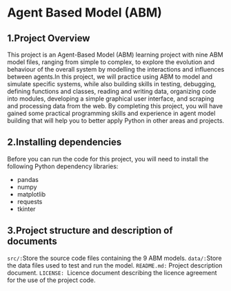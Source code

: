 # Agent Based Model (ABM)
## 1.Project Overview
This project is an Agent-Based Model (ABM) learning project with nine ABM model files, ranging from simple to complex, to explore the evolution and behaviour of the overall system by modelling the interactions and influences between agents.In this project, we will practice using ABM to model and simulate specific systems, while also building skills in testing, debugging, defining functions and classes, reading and writing data, organizing code into modules, developing a simple graphical user interface, and scraping and processing data from the web.
By completing this project, you will have gained some practical programming skills and experience in agent model building that will help you to better apply Python in other areas and projects.
## 2.Installing dependencies
Before you can run the code for this project, you will need to install the following Python dependency libraries:
- pandas
- numpy
- matplotlib
- requests
- tkinter
## 3.Project structure and description of documents
`src/:`Store the source code files containing the 9 ABM models.
`data/:`Store the data files used to test and run the model.
`README.md:` Project description document.
`LICENSE: `Licence document describing the licence agreement for the use of the project code.


